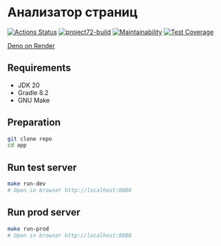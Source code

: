 # Анализатор страниц

[![Actions Status](https://github.com/4l3xT4lk3r/java-project-72/workflows/hexlet-check/badge.svg)](https://github.com/4l3xT4lk3r/java-project-72/actions)
[![project72-build](https://github.com/4l3xT4lk3r/java-project-72/actions/workflows/project72-build.yml/badge.svg)](https://github.com/4l3xT4lk3r/java-project-72/actions)
[![Maintainability](https://api.codeclimate.com/v1/badges/170b31e5c042efef6da1/maintainability)](https://codeclimate.com/github/4l3xT4lk3r/java-project-72/maintainability)
[![Test Coverage](https://api.codeclimate.com/v1/badges/170b31e5c042efef6da1/test_coverage)](https://codeclimate.com/github/4l3xT4lk3r/java-project-72/test_coverage)  

[Deno on Render](https://page-analyzer-6gcp.onrender.com/)

## Requirements

* JDK 20
* Gradle 8.2
* GNU Make

## Preparation

```bash
git clone repo
cd app
```

## Run test server

```bash
make run-dev
# Open in browser http://localhost:8080
```

## Run prod server

```bash
make run-prod
# Open in browser http://localhost:8080
```
